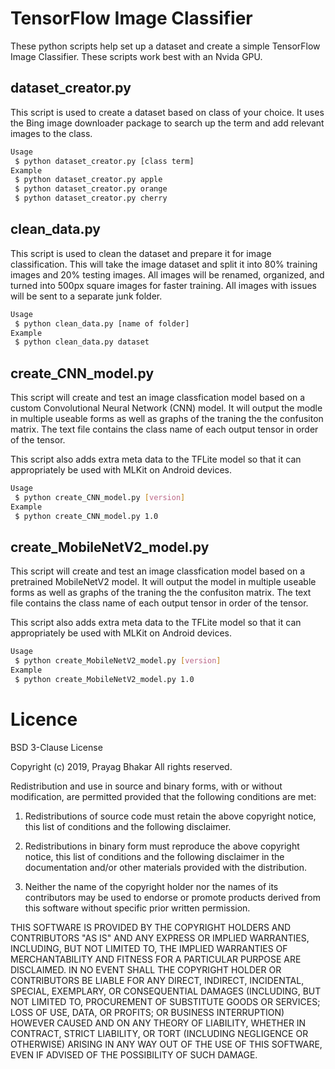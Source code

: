 # TensorFlow Image Classifier
These python scripts help set up a dataset and create a simple TensorFlow Image Classifier. These scripts work best with an Nvida GPU. 

## dataset_creator.py
This script is used to create a dataset based on class of your choice. It uses the Bing image downloader package to search up the term and add relevant images to the class.

``` bash
Usage
 $ python dataset_creator.py [class term]
Example
 $ python dataset_creator.py apple
 $ python dataset_creator.py orange
 $ python dataset_creator.py cherry
```

## clean_data.py
This script is used to clean the dataset and prepare it for image classification. This will take the image dataset and split it into 80% training images and 20% testing images. All images will be renamed, organized, and turned into 500px square images for faster training. All images with issues will be sent to a separate junk folder.

``` bash
Usage
 $ python clean_data.py [name of folder]
Example
 $ python clean_data.py dataset
```

## create_CNN_model.py
This script will create and test an image classfication model based on a custom Convolutional Neural Network (CNN) model. It will output the modle in multiple useable forms as well as graphs of the traning the the confusiton matrix. The text file contains the class name of each output tensor in order of the tensor.

This script also adds extra meta data to the TFLite model so that it can appropriately be used with MLKit on Android devices.

``` bash
Usage
 $ python create_CNN_model.py [version]
Example
 $ python create_CNN_model.py 1.0
```

## create_MobileNetV2_model.py
This script will create and test an image classfication model based on a pretrained MobileNetV2 model. It will output the model in multiple useable forms as well as graphs of the traning the the confusiton matrix. The text file contains the class name of each output tensor in order of the tensor.

This script also adds extra meta data to the TFLite model so that it can appropriately be used with MLKit on Android devices.

``` bash
Usage
 $ python create_MobileNetV2_model.py [version]
Example
 $ python create_MobileNetV2_model.py 1.0
```

# Licence

BSD 3-Clause License

Copyright (c) 2019, Prayag Bhakar
All rights reserved.

Redistribution and use in source and binary forms, with or without
modification, are permitted provided that the following conditions are met:

1. Redistributions of source code must retain the above copyright notice, this
   list of conditions and the following disclaimer.

2. Redistributions in binary form must reproduce the above copyright notice,
   this list of conditions and the following disclaimer in the documentation
   and/or other materials provided with the distribution.

3. Neither the name of the copyright holder nor the names of its
   contributors may be used to endorse or promote products derived from
   this software without specific prior written permission.

THIS SOFTWARE IS PROVIDED BY THE COPYRIGHT HOLDERS AND CONTRIBUTORS "AS IS"
AND ANY EXPRESS OR IMPLIED WARRANTIES, INCLUDING, BUT NOT LIMITED TO, THE
IMPLIED WARRANTIES OF MERCHANTABILITY AND FITNESS FOR A PARTICULAR PURPOSE ARE
DISCLAIMED. IN NO EVENT SHALL THE COPYRIGHT HOLDER OR CONTRIBUTORS BE LIABLE
FOR ANY DIRECT, INDIRECT, INCIDENTAL, SPECIAL, EXEMPLARY, OR CONSEQUENTIAL
DAMAGES (INCLUDING, BUT NOT LIMITED TO, PROCUREMENT OF SUBSTITUTE GOODS OR
SERVICES; LOSS OF USE, DATA, OR PROFITS; OR BUSINESS INTERRUPTION) HOWEVER
CAUSED AND ON ANY THEORY OF LIABILITY, WHETHER IN CONTRACT, STRICT LIABILITY,
OR TORT (INCLUDING NEGLIGENCE OR OTHERWISE) ARISING IN ANY WAY OUT OF THE USE
OF THIS SOFTWARE, EVEN IF ADVISED OF THE POSSIBILITY OF SUCH DAMAGE.

